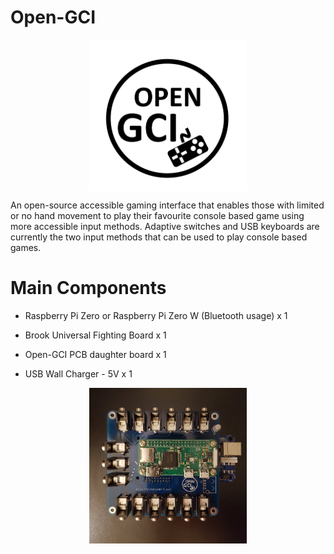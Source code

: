 # Open-GCI

<p align="center">
<img align="center" src="https://raw.githubusercontent.com/milador/Open-GCI/master/Resources/Images/OPEN-GCI-Logo.png" width="50%" height="50%" alt="Open-GCI Logo"/>
</p>

An open-source accessible gaming interface that enables those with limited or no hand movement to play their favourite console based game using more accessible input methods.
Adaptive switches and USB keyboards are currently the two input methods that can be used to play console based games.


# Main Components

- Raspberry Pi Zero or Raspberry Pi Zero W (Bluetooth usage) x 1

- Brook Universal Fighting Board x 1
  
- Open-GCI PCB daughter board x 1
  
- USB Wall Charger - 5V x 1


<p align="center">
<img align="center" src="https://raw.githubusercontent.com/milador/Open-GCI/master/Resources/Images/opengci1.png" width="50%" height="50%" alt="Open-GCI Interface"/>
</p>
  
